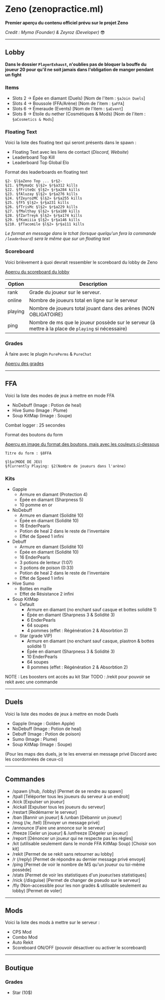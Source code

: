 # Zeno (zenopractice.ml)
**Premier aperçu du contenu officiel prévu sur le projet Zeno**

_Credit : Myma (Founder) & Zeyroz (Developer)_ 😎

---

## Lobby

**Dans le dossier `PlayerExhaust`, n'oublies pas de bloquer la bouffe du joueur 20 pour qu'il ne soit jamais dans l'obligation de manger pendant un fight**

### Items 

- Slots 2 → Épée en diamant (Duels) [Nom de l'item : `§aJoin Duels`]
- Slots 4 → Boussole (FFA/Arène) [Nom de l'item : `§aFFA`]
- Slots 6 → Émeraude (Events) [Nom de l'item : `§aEvent`]
- Slots 8 → Étoile du nether (Cosmétiques & Mods) [Nom de l'item : `§aCosmetics & Mods`]

### Floating Text

Voici la liste des floating text qui seront présents dans le spawn :

- Floating Text avec les liens de contact (*Discord, Website*)
- Leaderboard Top Kill
- Leaderboard Top Global Elo

Format des leaderboards en floating text

```
§2- §l§aZeno Top ... §r§2-
§21. §fMymaQc §l§2» §r§a312 kills
§22. §fFriteQc §l§2» §r§a284 kills
§23. §fAluzay §l§2» §r§a276 kills
§24. §fZeyrozMC §l§2» §r§a255 kills
§25. §fF5 §l§2» §r§a231 kills
§26. §fTrisMc §l§2» §r§a229 kills
§27. §fMalthay §l§2» §r§a180 kills
§28. §fZarTreyk §l§2» §r§a174 kills
§29. §fKumiiia §l§2» §r§a146 kills
§210. §fTacomile §l§2» §r§a111 kills
```

*Le format en message dans le tchat (lorsque quelqu'un fera la commande `/leaderboard`) sera le même que sur un floating text*

### Scoreboard

Voici brièvement à quoi devrait ressembler le scoreboard du lobby de Zeno

[Aperçu du scoreboard du lobby](https://zupimages.net/viewer.php?id=21/09/w29q.jpg)

| Option | Description |
| ------| -----------|
| rank   | Grade du joueur sur le serveur. |
| online | Nombre de joueurs total en ligne sur le serveur |
| playing    | Nombre de joueurs total jouant dans des arènes (NON OBLIGATOIRE) |
| ping | Nombre de ms que le joueur possède sur le serveur (à mettre à la place de `playing` si nécessaire) |

### Grades

À faire avec le plugin `PurePerms` & `PureChat`

[Aperçu des grades](https://zupimages.net/viewer.php?id=21/09/pq3f.png)

---

## FFA

Voici la liste des modes de jeux à mettre en mode FFA

- NoDebuff (Image : Potion de heal)
- Hive Sumo (Image : Plume)
- Soup KitMap (Image : Soupe)

Combat logger : 25 secondes

Format des boutons du form

[Aperçu en image du format des boutons, mais avec les couleurs ci-dessous](https://zupimages.net/viewer.php?id=21/09/xvd5.jpg)

```
Titre du form : §8FFA

§l§a(MODE DE JEU)
§fCurrently Playing: §2(Nombre de joueurs dans l'arène)
```

### Kits


- Gapple
    + Armure en diamant (Protection 4)
    + Épée en diamant (Sharpness 5)
    + 10 pomme en or
- NoDebuff
    + Armure en diamant (Solidité 10)
    + Épée en diamant (Solidité 10)
    + 16 EnderPearls  
    + Potion de heal 2 dans le reste de l'inventaire
    + Effet de Speed 1 infini
- Debuff
    + Armure en diamant (Solidité 10)
    + Épée en diamant (Solidité 10)
    + 16 EnderPearls
    + 3 potions de lenteur (1:07)
    + 3 potions de poison (0:33)
    + Potion de heal 2 dans le reste de l'inventaire
    + Effet de Speed 1 infini
- Hive Sumo
    + Bottes en maille
    + Effet de Résistance 2 infini
- Soup KitMap
    + Default
        * Armure en diamant (no enchant sauf casque et bottes solidité 1)
        * Épée en diamant (Sharpness 3 & Solidité 3)
        * 6 EnderPearls
        * 64 soupes
        * 4 pommes (effet : Régénération 2 & Absorbtion 2)
    + Star (grade VIP)
        * Armure en diamant (no enchant sauf casque, plastron & bottes solidité 1)
        * Épée en diamant (Sharpness 3 & Solidité 3)
        * 10 EnderPearls
        * 64 soupes
        * 8 pommes (effet : Régénération 2 & Absorbtion 2)
    
NOTE : Les boosters ont accès au kit Star
TODO : /rekit pour pouvoir se rekit avec une commande

---

## Duels

Voici la liste des modes de jeux à mettre en mode Duels

- Gapple (Image : Golden Apple)
- NoDebuff (Image : Potion de heal)
- Debuff (Image : Potion de poison)  
- Sumo (Image : Plume)
- Soup KitMap (Image : Soupe)

(Pour les maps des duels, je te les enverrai en message privé Discord avec les coordonnées de ceux-ci)

---

## Commandes

- /spawn (/hub, /lobby) [Permet de se rendre au spawn]
- /tpall [Téléporter tous les joueurs du serveur à un endroit]  
- /kick [Expulser un joueur]
- /kickall [Expulser tous les joueurs du serveur]
- /restart [Redémarrer le serveur]  
- /ban [Bannir un joueur] & /unban [Débannir un joueur]
- /msg (/w, /tell) [Envoyer un message privé]
- /announce [Faire une annonce sur le serveur]  
- /freeze [Geler un joueur] & /unfreeze [Dégeler un joueur]
- /report [Dénoncer un joueur qui ne respecte pas les règles]  
- /kit (utilisable seulement dans le monde FFA KitMap Soup) [Choisir son kit]  
- /rekit [Permet de se rekit sans retourner au lobby]
- /r (/reply) [Permet de répondre au dernier message privé envoyé]
- /ping [Permet de voir le nombre de MS qu'un joueur ou toi-même possède]
- /stats [Permet de voir les statistiques d'un joueur/ses statistiques]
- /nick (/disguise) [Permet de changer de pseudo sur le serveur]
- /fly (Non-accessible pour les non gradés & utilisable seulement au lobby) [Permet de voler]

---

## Mods

Voici la liste des mods à mettre sur le serveur :

- CPS Mod
- Combo Mod
- Auto Rekit  
- Scoreboard ON/OFF (pouvoir désactiver ou activer le scoreboard)

---

## Boutique

### Grades

- Star (10$)